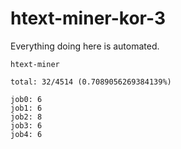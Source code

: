 # htext-miner-kor-3

Everything doing here is automated.

```
htext-miner

total: 32/4514 (0.7089056269384139%)

job0: 6
job1: 6
job2: 8
job3: 6
job4: 6
```